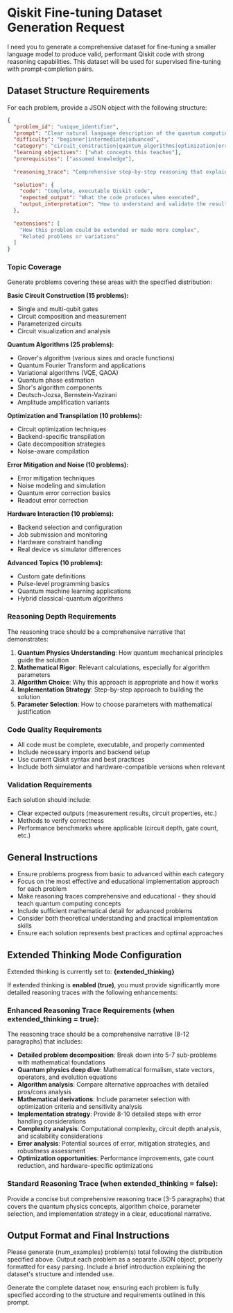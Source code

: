 # Qiskit Fine-tuning Dataset Generation Request

I need you to generate a comprehensive dataset for fine-tuning a smaller language model to produce valid, performant Qiskit code with strong reasoning capabilities. This dataset will be used for supervised fine-tuning with prompt-completion pairs.

## Dataset Structure Requirements

For each problem, provide a JSON object with the following structure:

```json
{
  "problem_id": "unique_identifier",
  "prompt": "Clear natural language description of the quantum computing problem",
  "difficulty": "beginner|intermediate|advanced",
  "category": "circuit_construction|quantum_algorithms|optimization|error_mitigation|hardware_interaction|visualization",
  "learning_objectives": ["what concepts this teaches"],
  "prerequisites": ["assumed knowledge"],
  
  "reasoning_trace": "Comprehensive step-by-step reasoning that explains the quantum physics concepts, algorithm choice, parameter selection, and implementation strategy needed to solve this problem",
  
  "solution": {
    "code": "Complete, executable Qiskit code",
    "expected_output": "What the code produces when executed",
    "output_interpretation": "How to understand and validate the results"
  },
  
  "extensions": [
    "How this problem could be extended or made more complex",
    "Related problems or variations"
  ]
}
```

### Topic Coverage
Generate problems covering these areas with the specified distribution:

**Basic Circuit Construction (15 problems):**
- Single and multi-qubit gates
- Circuit composition and measurement
- Parameterized circuits
- Circuit visualization and analysis

**Quantum Algorithms (25 problems):**
- Grover's algorithm (various sizes and oracle functions)
- Quantum Fourier Transform and applications
- Variational algorithms (VQE, QAOA)
- Quantum phase estimation
- Shor's algorithm components
- Deutsch-Jozsa, Bernstein-Vazirani
- Amplitude amplification variants

**Optimization and Transpilation (10 problems):**
- Circuit optimization techniques
- Backend-specific transpilation
- Gate decomposition strategies
- Noise-aware compilation

**Error Mitigation and Noise (10 problems):**
- Error mitigation techniques
- Noise modeling and simulation
- Quantum error correction basics
- Readout error correction

**Hardware Interaction (10 problems):**
- Backend selection and configuration
- Job submission and monitoring
- Hardware constraint handling
- Real device vs simulator differences

**Advanced Topics (10 problems):**
- Custom gate definitions
- Pulse-level programming basics
- Quantum machine learning applications
- Hybrid classical-quantum algorithms

### Reasoning Depth Requirements

The reasoning trace should be a comprehensive narrative that demonstrates:

1. **Quantum Physics Understanding**: How quantum mechanical principles guide the solution
2. **Mathematical Rigor**: Relevant calculations, especially for algorithm parameters
3. **Algorithm Choice**: Why this approach is appropriate and how it works
4. **Implementation Strategy**: Step-by-step approach to building the solution
5. **Parameter Selection**: How to choose parameters with mathematical justification

### Code Quality Requirements

- All code must be complete, executable, and properly commented
- Include necessary imports and backend setup
- Use current Qiskit syntax and best practices
- Include both simulator and hardware-compatible versions when relevant

### Validation Requirements

Each solution should include:
- Clear expected outputs (measurement results, circuit properties, etc.)
- Methods to verify correctness
- Performance benchmarks where applicable (circuit depth, gate count, etc.)

## General Instructions

- Ensure problems progress from basic to advanced within each category
- Focus on the most effective and educational implementation approach for each problem
- Make reasoning traces comprehensive and educational - they should teach quantum computing concepts
- Include sufficient mathematical detail for advanced problems
- Consider both theoretical understanding and practical implementation skills
- Ensure each solution represents best practices and optimal approaches

## Extended Thinking Mode Configuration

Extended thinking is currently set to: **{extended_thinking}**

If extended thinking is **enabled (true)**, you must provide significantly more detailed reasoning traces with the following enhancements:

### Enhanced Reasoning Trace Requirements (when extended_thinking = true):
The reasoning trace should be a comprehensive narrative (8-12 paragraphs) that includes:
- **Detailed problem decomposition**: Break down into 5-7 sub-problems with mathematical foundations
- **Quantum physics deep dive**: Mathematical formalism, state vectors, operators, and evolution equations
- **Algorithm analysis**: Compare alternative approaches with detailed pros/cons analysis
- **Mathematical derivations**: Include parameter selection with optimization criteria and sensitivity analysis
- **Implementation strategy**: Provide 8-10 detailed steps with error handling considerations
- **Complexity analysis**: Computational complexity, circuit depth analysis, and scalability considerations
- **Error analysis**: Potential sources of error, mitigation strategies, and robustness assessment
- **Optimization opportunities**: Performance improvements, gate count reduction, and hardware-specific optimizations

### Standard Reasoning Trace (when extended_thinking = false):
Provide a concise but comprehensive reasoning trace (3-5 paragraphs) that covers the quantum physics concepts, algorithm choice, parameter selection, and implementation strategy in a clear, educational narrative.

## Output Format and Final Instructions

Please generate {num_examples} problem(s) total following the distribution specified above. Output each problem as a separate JSON object, properly formatted for easy parsing. Include a brief introduction explaining the dataset's structure and intended use.

Generate the complete dataset now, ensuring each problem is fully specified according to the structure and requirements outlined in this prompt.